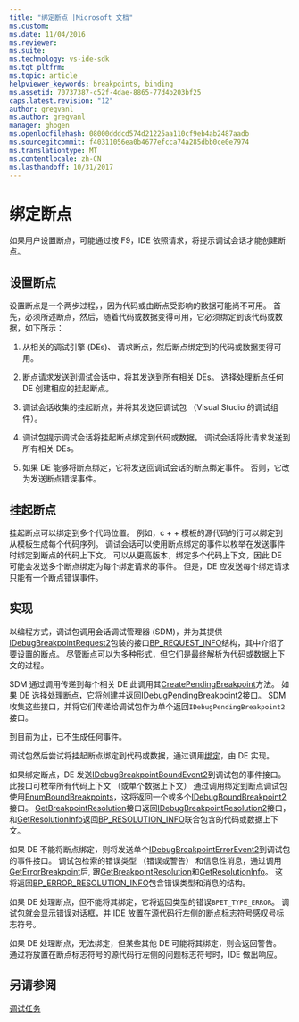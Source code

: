 ```yaml
---
title: "绑定断点 |Microsoft 文档"
ms.custom: 
ms.date: 11/04/2016
ms.reviewer: 
ms.suite: 
ms.technology: vs-ide-sdk
ms.tgt_pltfrm: 
ms.topic: article
helpviewer_keywords: breakpoints, binding
ms.assetid: 70737387-c52f-4dae-8865-77d4b203bf25
caps.latest.revision: "12"
author: gregvanl
ms.author: gregvanl
manager: ghogen
ms.openlocfilehash: 08000dddcd574d21225aa110cf9eb4ab2487aadb
ms.sourcegitcommit: f40311056ea0b4677efcca74a285dbb0ce0e7974
ms.translationtype: MT
ms.contentlocale: zh-CN
ms.lasthandoff: 10/31/2017
---
```

# <a name="binding-breakpoints"></a>绑定断点
如果用户设置断点，可能通过按 F9，IDE 依照请求，将提示调试会话才能创建断点。  
  
## <a name="setting-a-breakpoint"></a>设置断点  
 设置断点是一个两步过程，，因为代码或由断点受影响的数据可能尚不可用。 首先，必须所述断点，然后，随着代码或数据变得可用，它必须绑定到该代码或数据，如下所示：  
  
1.  从相关的调试引擎 (DEs)、 请求断点，然后断点绑定到的代码或数据变得可用。  
  
2.  断点请求发送到调试会话中，将其发送到所有相关 DEs。 选择处理断点任何 DE 创建相应的挂起断点。  
  
3.  调试会话收集的挂起断点，并将其发送回调试包 （Visual Studio 的调试组件）。  
  
4.  调试包提示调试会话将挂起断点绑定到代码或数据。 调试会话将此请求发送到所有相关 DEs。  
  
5.  如果 DE 能够将断点绑定，它将发送回调试会话的断点绑定事件。 否则，它改为发送断点错误事件。  
  
## <a name="pending-breakpoints"></a>挂起断点  
 挂起断点可以绑定到多个代码位置。 例如，c + + 模板的源代码的行可以绑定到从模板生成每个代码序列。 调试会话可以使用断点绑定的事件以枚举在发送事件时绑定到断点的代码上下文。 可以从更高版本，绑定多个代码上下文，因此 DE 可能会发送多个断点绑定为每个绑定请求的事件。 但是，DE 应发送每个绑定请求只能有一个断点错误事件。  
  
## <a name="implementation"></a>实现  
 以编程方式，调试包调用会话调试管理器 (SDM)，并为其提供[IDebugBreakpointRequest2](../../extensibility/debugger/reference/idebugbreakpointrequest2.md)包装的接口[BP_REQUEST_INFO](../../extensibility/debugger/reference/bp-request-info.md)结构，其中介绍了要设置的断点。 尽管断点可以为多种形式，但它们是最终解析为代码或数据上下文的过程。  
  
 SDM 通过调用传递到每个相关 DE 此调用其[CreatePendingBreakpoint](../../extensibility/debugger/reference/idebugengine2-creatependingbreakpoint.md)方法。 如果 DE 选择处理断点，它将创建并返回[IDebugPendingBreakpoint2](../../extensibility/debugger/reference/idebugpendingbreakpoint2.md)接口。 SDM 收集这些接口，并将它们传递给调试包作为单个返回`IDebugPendingBreakpoint2`接口。  
  
 到目前为止，已不生成任何事件。  
  
 调试包然后尝试将挂起断点绑定到代码或数据，通过调用[绑定](../../extensibility/debugger/reference/idebugpendingbreakpoint2-bind.md)，由 DE 实现。  
  
 如果绑定断点，DE 发送[IDebugBreakpointBoundEvent2](../../extensibility/debugger/reference/idebugbreakpointboundevent2.md)到调试包的事件接口。 此接口可枚举所有代码上下文 （或单个数据上下文） 通过调用绑定到断点调试包使用[EnumBoundBreakpoints](../../extensibility/debugger/reference/idebugbreakpointboundevent2-enumboundbreakpoints.md)，这将返回一个或多个[IDebugBoundBreakpoint2](../../extensibility/debugger/reference/idebugboundbreakpoint2.md)接口。 [GetBreakpointResolution](../../extensibility/debugger/reference/idebugboundbreakpoint2-getbreakpointresolution.md)接口返回[IDebugBreakpointResolution2](../../extensibility/debugger/reference/idebugbreakpointresolution2.md)接口，和[GetResolutionInfo](../../extensibility/debugger/reference/idebugbreakpointresolution2-getresolutioninfo.md)返回[BP_RESOLUTION_INFO](../../extensibility/debugger/reference/bp-resolution-info.md)联合包含的代码或数据上下文。  
  
 如果 DE 不能将断点绑定，则将发送单个[IDebugBreakpointErrorEvent2](../../extensibility/debugger/reference/idebugbreakpointerrorevent2.md)到调试包的事件接口。 调试包检索的错误类型 （错误或警告） 和信息性消息，通过调用[GetErrorBreakpoint](../../extensibility/debugger/reference/idebugbreakpointerrorevent2-geterrorbreakpoint.md)后, 跟[GetBreakpointResolution](../../extensibility/debugger/reference/idebugerrorbreakpoint2-getbreakpointresolution.md)和[GetResolutionInfo](../../extensibility/debugger/reference/idebugerrorbreakpointresolution2-getresolutioninfo.md)。 这将返回[BP_ERROR_RESOLUTION_INFO](../../extensibility/debugger/reference/bp-error-resolution-info.md)包含错误类型和消息的结构。  
  
 如果 DE 处理断点，但不能将其绑定，它将返回类型的错误`BPET_TYPE_ERROR`。 调试包就会显示错误对话框，并 IDE 放置在源代码行左侧的断点标志符号感叹号标志符号。  
  
 如果 DE 处理断点，无法绑定，但某些其他 DE 可能将其绑定，则会返回警告。 通过将放置在断点标志符号的源代码行左侧的问题标志符号时，IDE 做出响应。  
  
## <a name="see-also"></a>另请参阅  
 [调试任务](../../extensibility/debugger/debugging-tasks.md)